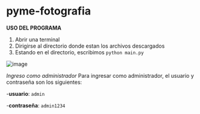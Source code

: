 # pyme-fotografia

**USO DEL PROGRAMA**

1. Abrir una terminal
2. Dirigirse al directorio donde estan los archivos descargados
3. Estando en el directorio, escribimos `python main.py`

![image](https://user-images.githubusercontent.com/67171031/164614528-4f57de98-90ef-46cc-b500-081ae1751e11.png)



*Ingreso como administrador*
Para ingresar como administrador, el usuario y contraseña son los siguientes:

-**usuario**: `admin`

-**contraseña**: `admin1234`


